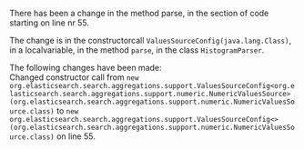 There has been a change in the method parse, in the section of code starting on line nr 55.
  
The change is in the constructorcall ```ValuesSourceConfig(java.lang.Class)```, in a localvariable, in the method ```parse```, in the class ```HistogramParser```.
  
The following changes have been made:  
Changed constructor call from ```new org.elasticsearch.search.aggregations.support.ValuesSourceConfig<org.elasticsearch.search.aggregations.support.numeric.NumericValuesSource>(org.elasticsearch.search.aggregations.support.numeric.NumericValuesSource.class)``` to ```new org.elasticsearch.search.aggregations.support.ValuesSourceConfig<>(org.elasticsearch.search.aggregations.support.numeric.NumericValuesSource.class)``` on line 55.  
